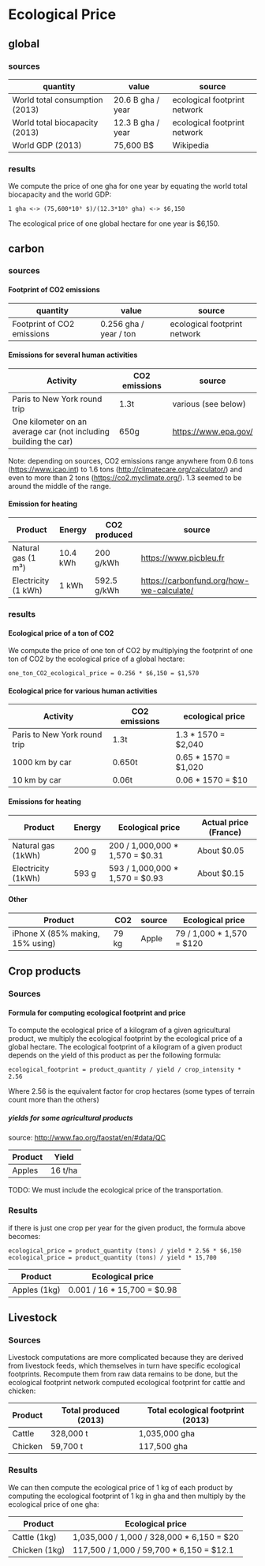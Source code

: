 # Ecological Price
## global
### sources
quantity | value | source
---|---|---
World total consumption (2013) | 20.6 B gha / year | ecological footprint network
World total biocapacity (2013) | 12.3 B gha / year | ecological footprint network
World GDP (2013) | 75,600 B$ | Wikipedia
### results
We compute the price of one gha for one year by equating the world total biocapacity and the world GDP:
```
1 gha <-> (75,600*10⁹ $)/(12.3*10⁹ gha) <-> $6,150
```
The ecological price of one global hectare for one year is $6,150.

## carbon
### sources
#### Footprint of CO2 emissions
quantity|value|source
---|---|---
Footprint of CO2 emissions|0.256 gha / year / ton|ecological footprint network
#### Emissions for several human activities

Activity|CO2 emissions|source
---|---|---
Paris to New York round trip|1.3t|various (see below)
One kilometer on an average car (not including building the car)|650g|https://www.epa.gov/

Note: depending on sources, CO2 emissions range anywhere from 0.6 tons (https://www.icao.int) to 1.6 tons (http://climatecare.org/calculator/) and even to more than 2 tons (https://co2.myclimate.org/). 1.3 seemed to be around the middle of the range.

#### Emission for heating
Product|Energy|CO2 produced|source
---|---|---|---
Natural gas (1 m³)|10.4 kWh|200 g/kWh|https://www.picbleu.fr
Electricity (1 kWh)|1 kWh|592.5 g/kWh|https://carbonfund.org/how-we-calculate/
### results
#### Ecological price of a ton of CO2
We compute the price of one ton of CO2 by multiplying the footprint of one ton of CO2 by the ecological price of a global hectare:
```
one_ton_CO2_ecological_price = 0.256 * $6,150 = $1,570
```
#### Ecological price for various human activities

Activity|CO2 emissions|ecological price
---|---|---
Paris to New York round trip|1.3t|1.3 * 1570 = $2,040
1000 km by car|0.650t|0.65 * 1570 = $1,020
10 km by car|0.06t|0.06 * 1570 = $10
#### Emissions for heating
|Product|Energy|Ecological price|Actual price (France)
---|---|---|---
Natural gas (1kWh)|200 g|200 / 1,000,000 * 1,570 = $0.31|About $0.05
Electricity (1kWh)|593 g|593 / 1,000,000 * 1,570 = $0.93|About $0.15

#### Other
Product|CO2|source|Ecological price
---|---|---|---
iPhone X (85% making, 15% using)|79 kg|Apple|79 / 1,000 * 1,570 = $120
## Crop products
### Sources
#### Formula for computing ecological footprint and price
To compute the ecological price of a kilogram of a given agricultural product, we multiply the ecological footprint by the ecological price of a global hectare. The ecological footprint of a kilogram of a given product depends on the yield of this product as per the following formula:
```
ecological_footprint = product_quantity / yield / crop_intensity * 2.56
```
Where 2.56 is the equivalent factor for crop hectares (some types of terrain count more than the others)
##### yields for some agricultural products
source: http://www.fao.org/faostat/en/#data/QC

Product|Yield
---|---
Apples|16 t/ha

TODO: We must include the ecological price of the transportation.
### Results
if there is just one crop per year for the given product, the formula above becomes:
```
ecological_price = product_quantity (tons) / yield * 2.56 * $6,150
ecological_price = product_quantity (tons) / yield * 15,700
```

Product|Ecological price
---|---
Apples (1kg)|0.001 / 16 * 15,700 = $0.98

## Livestock
### Sources
Livestock computations are more complicated because they are derived from livestock feeds, which themselves in turn have specific ecological footprints.
Recompute them from raw data remains to be done, but the ecological footprint network computed ecological footprint for cattle and chicken:

Product|Total produced (2013)|Total ecological footprint (2013)
---|---|---
Cattle|328,000 t|1,035,000 gha
Chicken|59,700 t|117,500 gha
### Results
We can then compute the ecological price of 1 kg of each product by computing the ecological footprint of 1 kg in gha and then multiply by the ecological price of one gha:

Product|Ecological price
---|---
Cattle (1kg)|1,035,000 / 1,000 / 328,000 * 6,150 = $20
Chicken (1kg)|117,500 / 1,000 / 59,700 * 6,150 = $12.1
